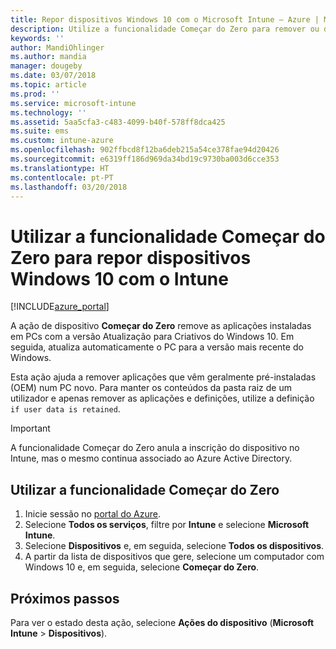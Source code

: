 ```yaml
---
title: Repor dispositivos Windows 10 com o Microsoft Intune – Azure | Microsoft Docs
description: Utilize a funcionalidade Começar do Zero para remover ou desinstalar aplicações de PCs com Windows 10 com o Microsoft Intune.
keywords: ''
author: MandiOhlinger
ms.author: mandia
manager: dougeby
ms.date: 03/07/2018
ms.topic: article
ms.prod: ''
ms.service: microsoft-intune
ms.technology: ''
ms.assetid: 5aa5cfa3-c483-4099-b40f-578ff8dca425
ms.suite: ems
ms.custom: intune-azure
ms.openlocfilehash: 902ffbcd8f12ba6deb215a54ce378fae94d20426
ms.sourcegitcommit: e6319ff186d969da34bd19c9730ba003d6cce353
ms.translationtype: HT
ms.contentlocale: pt-PT
ms.lasthandoff: 03/20/2018
---
```

# <a name="use-fresh-start-to-reset-windows-10-devices-with-intune"></a>Utilizar a funcionalidade Começar do Zero para repor dispositivos Windows 10 com o Intune


[!INCLUDE[azure_portal](./includes/azure_portal.md)]

A ação de dispositivo **Começar do Zero** remove as aplicações instaladas em PCs com a versão Atualização para Criativos do Windows 10. Em seguida, atualiza automaticamente o PC para a versão mais recente do Windows.

Esta ação ajuda a remover aplicações que vêm geralmente pré-instaladas (OEM) num PC novo. Para manter os conteúdos da pasta raiz de um utilizador e apenas remover as aplicações e definições, utilize a definição `if user data is retained`.

> [!IMPORTANT]
> A funcionalidade Começar do Zero anula a inscrição do dispositivo no Intune, mas o mesmo continua associado ao Azure Active Directory.

## <a name="use-fresh-start"></a>Utilizar a funcionalidade Começar do Zero

1. Inicie sessão no [portal do Azure](https://portal.azure.com).
2. Selecione **Todos os serviços**, filtre por **Intune** e selecione **Microsoft Intune**.
3. Selecione **Dispositivos** e, em seguida, selecione **Todos os dispositivos**.
4. A partir da lista de dispositivos que gere, selecione um computador com Windows 10 e, em seguida, selecione **Começar do Zero**.

## <a name="next-steps"></a>Próximos passos

Para ver o estado desta ação, selecione **Ações do dispositivo** (**Microsoft Intune** > **Dispositivos**).